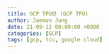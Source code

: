 ```yaml
---
title: GCP TPU란 (GCP TPU)
author: Jaemun Jung
date: 21-09-12 00:00:00 +0900
categories: [GCP]
tags: [gcp, tcu, google cloud]
---
```


